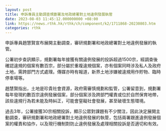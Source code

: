 ```yaml
---
layout: post
title: 申訴專員主動調查規劃署及地政總署對土地違例發展執管
date: 2023-08-03 11:45:12.000000000 +08:00
link: https://news.rthk.hk/rthk/ch/component/k2/1711868-20230803.htm
categories: rthk
---
```


申訴專員趙慧賢宣布展開主動調查，審研規劃署和地政總署對土地違例發展的執管。
 
公署初步查訊顯示，規劃署每年接獲有關違例發展的投訴超過1500宗，經調查後確認違規的個案有數百宗，部分屬於重複違規個案，亦有個案同時涉及私人及政府土地，需跨部門方式處理。傳媒亦時有報道，新界土地涉嫌被違規用作貯物、臨時停車場等。
 
趙慧賢指出，土地是珍貴社會資源，政府需審慎規劃和監管，公署留意到，規劃署每年發現約數百宗違例發展個案，部分個案涉及跨部門權責或位於自然保育地帶，該些違規行為若未能及時糾正，可能會窒礙社會發展，甚至破壞生態環境。

過去3年，公署接獲30宗相關投訴，顯示公眾對課題有不少關注，因此決定展開主動調查，審研規劃署和地政總署對土地違例發展的執管，包括兩署跟進違例發展個案的權責和協作，以及現行機制對防止違例發展及處理相關投訴是否適切和有效。
